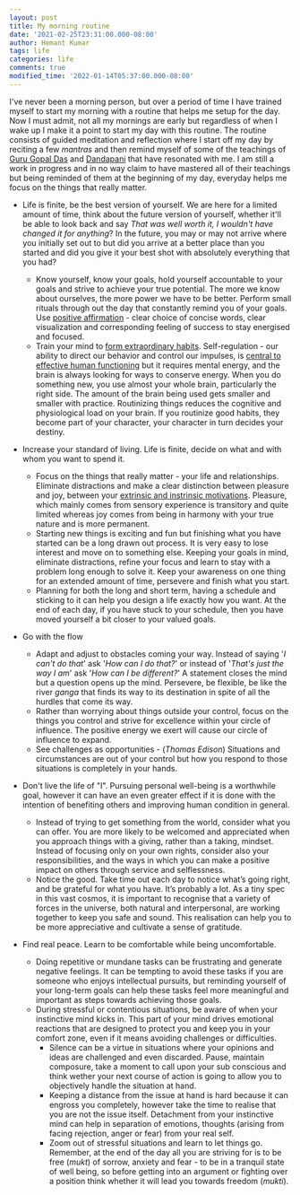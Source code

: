 ```yaml
---
layout: post
title: My morning routine
date: '2021-02-25T23:31:00.000-08:00'
author: Hemant Kumar
tags: life
categories: life
comments: true
modified_time: '2022-01-14T05:37:00.000-08:00'
---
```


I've never been a morning person, but over a period of time I have trained myself to start my morning with a routine that helps me setup for the day. Now I must admit, not all my mornings are early but regardless of when I wake up I make it a point to start my day with this routine. The routine consists of guided meditation and reflection where I start off my day by reciting a few *mantras* and then remind myself of some of the teachings of [Guru Gopal Das](https://twitter.com/gaurgopald) and [Dandapani](https://twitter.com/DandapaniLLC) that have resonated with me. I am still a work in progress and in no way claim to have mastered all of their teachings but being reminded of them at the beginning of my day, everyday helps me focus on the things that really matter.

- Life is finite, be the best version of yourself. We are here for a limited amount of time, think about the future version of yourself, whether it'll be able to look back and say *That was well worth it, I wouldn't have changed it for anything*? In the future, you may or may not arrive where you initially set out to but did you arrive at a better place than you started and did you give it your best shot with absolutely everything that you had?
  - Know yourself, know your goals, hold yourself accountable to your goals and strive to achieve your true potential. The more we know about ourselves, the more power we have to be better. Perform small rituals through out the day that constantly remind you of your goals. Use [positive affirmation](https://positivepsychology.com/daily-affirmations/) - clear choice of concise words, clear visualization and corresponding feeling of success to stay energised and focused.
  - Train your mind to [form extraordinary habits](https://www.sciencedaily.com/releases/2019/01/190128105227.htm). Self-regulation - our ability to direct our behavior and control our impulses, is [central to effective human functioning](https://www.ncbi.nlm.nih.gov/pmc/articles/PMC5508938/) but it requires mental energy, and the brain is always looking for ways to conserve energy. When you do something new, you use almost your whole brain, particularly the right side. The amount of the brain being used gets smaller and smaller with practice. Routinizing things reduces the cognitive and physiological load on your brain. If you routinize good habits, they become part of your character, your character in turn decides your destiny.
  
- Increase your standard of living. Life is finite, decide on what and with whom you want to spend it.
  - Focus on the things that really matter - your life and relationships. Eliminate distractions and make a clear distinction between pleasure and joy, between your [extrinsic and instrinsic motivations](https://www.healthline.com/health/intrinsic-motivation#extrinsic-motivation). Pleasure, which mainly comes from sensory experience is transitory and quite limited whereas joy comes from being in harmony with your true nature and is more permanent.
  - Starting new things is exciting and fun but finishing what you have started can be a long drawn out process. It is very easy to lose interest and move on to something else. Keeping your goals in mind, eliminate distractions, refine your focus and learn to stay with a problem long enough to solve it. Keep your awareness on one thing for an extended amount of time, persevere and finish what you start.
  - Planning for both the long and short term, having a schedule and sticking to it can help you design a life exactly how you want. At the end of each day, if you have stuck to your schedule, then you have moved yourself a bit closer to your valued goals.

- Go with the flow
  - Adapt and adjust to obstacles coming your way. Instead of saying '*I can't do that*' ask '*How can I do that?*' or instead of '*That's just the way I am*' ask '*How can I be  different?*' A statement closes the mind but a question opens up the mind. Persevere, be flexible, be like the river *ganga* that finds its way to its destination in spite of all the hurdles that come its way.
  - Rather than worrying about things outside your control, focus on the things you control and strive for excellence within your circle of influence. The positive energy we exert will cause our circle of influence to expand.
  - See challenges as opportunities - (*Thomas Edison*) Situations and circumstances are out of your control but how you respond to those situations is completely in your hands.

- Don't live the life of "I". Pursuing personal well-being is a worthwhile goal, however it can have an even greater effect if it is done with the intention of benefiting others and improving human condition in general.
  - Instead of trying to get something from the world, consider what you can offer. You are more likely to be welcomed and appreciated when you approach things with a giving, rather than a taking, mindset. Instead of focusing only on your own rights, consider also your responsibilities, and the ways in which you can make a positive impact on others through service and selflessness.
  - Notice the good. Take time out each day to notice what’s going right, and be grateful for what you have. It’s probably a lot. As a tiny spec in this vast cosmos, it is important to recognise that a variety of forces in the universe, both natural and interpersonal, are working together to keep you safe and sound. This realisation can help you to be more appreciative and cultivate a sense of gratitude.

- Find real peace. Learn to be comfortable while being uncomfortable.
  - Doing repetitive or mundane tasks can be frustrating and generate negative feelings. It can be tempting to avoid these tasks if you are someone who enjoys intellectual pursuits, but reminding yourself of your long-term goals can help these tasks feel more meaningful and important as steps towards achieving those goals.
  - During stressful or contentious situations, be aware of when your instinctive mind kicks in. This part of your mind drives emotional reactions that are designed to protect you and keep you in your comfort zone, even if it means avoiding challenges or difficulties.
    - Silence can be a virtue in situations where your opinions and ideas are challenged and even discarded. Pause, maintain composure, take a moment to call upon your sub conscious and think wether your next course of action is going to allow you to objectively handle the situation at hand.
    - Keeping a distance from the issue at hand is hard because it can engross you completely, however take the time to realise that you are not the issue itself. Detachment from your instinctive mind can help in separation of emotions, thoughts (arising from facing rejection, anger or fear) from your real self.
    - Zoom out of stressful situations and learn to let things go. Remember, at the end of the day all you are striving for is to be free (*mukt*) of sorrow, anxiety and fear - to be in a tranquil state of well being, so before getting into an argument or fighting over a position think whether it will lead you towards freedom (*mukti*).
